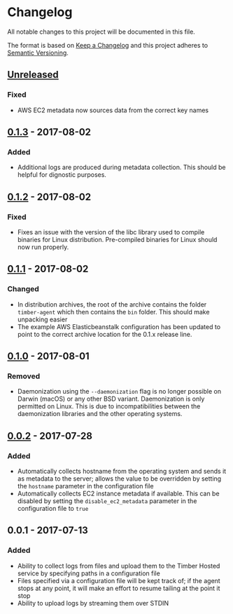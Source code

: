 # Changelog

All notable changes to this project will be documented in this file.

The format is based on [Keep a Changelog](http://keepachangelog.com/en/1.0.0/)
and this project adheres to [Semantic Versioning](http://semver.org/spec/v2.0.0.html).

## [Unreleased]
### Fixed
  - AWS EC2 metadata now sources data from the correct key names

## [0.1.3] - 2017-08-02
### Added
  - Additional logs are produced during metadata collection. This should be
    helpful for dignostic purposes.

## [0.1.2] - 2017-08-02
### Fixed
  - Fixes an issue with the version of the libc library used to compile binaries
    for Linux distribution. Pre-compiled binaries for Linux should now run
    properly.

## [0.1.1] - 2017-08-02
### Changed
- In distribution archives, the root of the archive contains the folder
  `timber-agent` which then contains the `bin` folder. This should make
  unpacking easier
- The example AWS Elasticbeanstalk configuration has been updated to point to
  the correct archive location for the 0.1.x release line.

## [0.1.0] - 2017-08-01
### Removed
- Daemonization using the `--daemonization` flag is no longer possible on Darwin
  (macOS) or any other BSD variant. Daemonization is only permitted on Linux.
  This is due to incompatibilities between the daemonization libraries and the
  other operating systems.

## [0.0.2] - 2017-07-28
### Added
- Automatically collects hostname from the operating system and sends it as metadata
  to the server; allows the value to be overridden by setting the `hostname` parameter
  in the configuration file
- Automatically collects EC2 instance metadata if available. This can be disabled by
  setting the `disable_ec2_metadata` parameter in the configuration file to `true`

## 0.0.1 - 2017-07-13
### Added
- Ability to collect logs from files and upload them to the Timber Hosted service by
  specifying paths in a configuration file
- Files specified via a configuration file will be kept track of; if the agent
  stops at any point, it will make an effort to resume tailing at the point it
  stop
- Ability to upload logs by streaming them over STDIN

[Unreleased]: https://github.com/timberio/agent/compare/v0.1.3...HEAD
[0.1.3]: https://github.com/timberio/agent/compare/v0.1.2...v0.1.3
[0.1.2]: https://github.com/timberio/agent/compare/v0.1.1...v0.1.2
[0.1.1]: https://github.com/timberio/agent/compare/v0.1.0...v0.1.1
[0.1.0]: https://github.com/timberio/agent/compare/v0.0.2...v0.1.0
[0.0.2]: https://github.com/timberio/agent/compare/v0.0.1...v0.0.2

